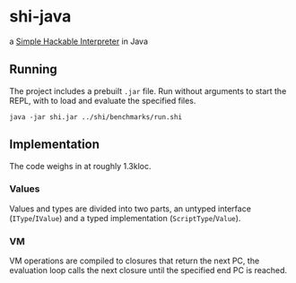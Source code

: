 # shi-java
a [Simple Hackable Interpreter](https://github.com/codr7/shi) in Java

## Running
The project includes a prebuilt `.jar` file. Run without arguments to start the REPL, with to load and evaluate the specified files.

```
java -jar shi.jar ../shi/benchmarks/run.shi
```

## Implementation
The code weighs in at roughly 1.3kloc.

### Values
Values and types are divided into two parts, an untyped interface (`IType`/`IValue`) and a typed implementation (`ScriptType`/`Value`).

### VM
VM operations are compiled to closures that return the next PC, the evaluation loop calls the next closure until the specified end PC is reached.